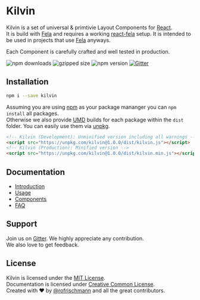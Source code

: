 # Kilvin

Kilvin is a set of universal & primtivie Layout Components for [React](https://github.com/facebook/react/).<br>
It is build with [Fela](https://github.com/rofrischmann/fela/) and requires a working [react-fela](https://github.com/rofrischmann/fela/tree/master/packages/react-fela) setup. It is intended to be used in projects that use [Fela](https://github.com/rofrischmann/fela/) anyways.

Each Component is carefully crafted and well tested in production.

<img alt="npm downloads" src="https://img.shields.io/npm/dm/kilvin.svg">
<img alt="gzipped size" src="https://img.shields.io/badge/gzipped-0.93kb-brightgreen.svg">
<img alt="npm version" src="https://badge.fury.io/js/kilvin.svg">
<a href="https://gitter.im/rofrischmann/kilvin"><img alt="Gitter" src="https://img.shields.io/gitter/room/rofrischmann/fela.svg"></a>

## Installation
```sh
npm i --save kilvin
```
Assuming you are using [npm](https://www.npmjs.com) as your package mananger you can `npm install` all packages. <br>
Otherwise we also provide [UMD](https://github.com/umdjs/umd) builds for each package within the `dist` folder. You can easily use them via [unpkg](https://unpkg.com/).
```HTML
<!-- Kilvin (Development): Unminified version including all warnings -->
<script src="https://unpkg.com/kilvin@1.0.0/dist/kilvin.js"></script>
<!-- Kilvin (Production): Minified version -->
<script src="https://unpkg.com/kilvin@1.0.0/dist/kilvin.min.js"></script>
```

## Documentation

* [Introduction](https://kilvin.js.org/docs/Introduction.html)
* [Usage](https://kilvin.js.org/docs/Usage.html)
* [Components](https://kilvin.js.org/docs/Components.html)
* [FAQ](https://kilvin.js.org/docs/FAQ.html)


## Support
Join us on [Gitter](https://gitter.im/rofrischmann/fela). We highly appreciate any contribution.<br>
We also love to get feedback.


## License
Kilvin is licensed under the [MIT License](http://opensource.org/licenses/MIT).<br>
Documentation is licensed under [Creative Common License](http://creativecommons.org/licenses/by/4.0/).<br>
Created with ♥ by [@rofrischmann](http://rofrischmann.de) and all the great contributors.

